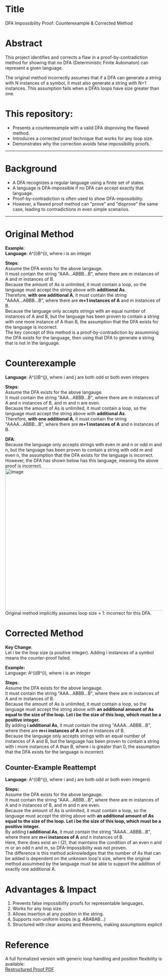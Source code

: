 # Title
DFA Impossibility Proof: Counterexample & Corrected Method

# Abstract
This project identifies and corrects a flaw in a proof-by-contradiction method for showing that no DFA (Deterministic Finite Automaton) can represent a given language.

The original method incorrectly assumes that if a DFA can generate a string with N instances of a symbol, it must also generate a string with N+1 instances. This assumption fails when a DFA’s loops have size greater than one.

# This repository:
- Presents a counterexample with a valid DFA disproving the flawed method.
- Introduces a corrected proof technique that works for any loop size.
- Demonstrates why the correction avoids false impossibility proofs.

---

# Background
- A DFA recognizes a regular language using a finite set of states.
- A language is DFA-impossible if no DFA can accept exactly that language.
- Proof-by-contradiction is often used to show DFA-impossibility.
- However, a flawed proof method can "prove" and "disprove" the same case, leading to contradictions in even simple scenarios.

---

# Original Method
**Example**:\
**Language**: A^(i)B^(i), where i is an integer

**Steps**:\
Assume the DFA exists for the above langauge. \
It must contain the string "AAA...ABBB...B", where there are m instances of A and m instances of B. \
Because the amount of As is unlimited, it must contain a loop, so the language must accept the string above with **additional As**. \
Therefore, **with one additional A**, it must contain the string "AAAA...ABBB...B", where there are **m+1 instances of A** and m instances of B. \
Because the language only accepts strings with an equal number of instances of A and B, but the language has been proven to contain a string with one more instance of A than B, the assumption that the DFA exists for the language is incorrect. \
The key concept of this method is a proof-by-contradiction by assumming the DFA exists for the language, then using that DFA to generate a string that is not in the language. 

# Counterexample
**Language**: A^(i)B^(j), where i and j are both odd or both even integers

**Steps**:\
Assume the DFA exists for the above langauge. \
It must contain the string "AAA...ABBB...B", where there are m instances of A and n instances of B, and m and n are even. \
Because the amount of As is unlimited, it must contain a loop, so the language must accept the string above with **additional As**. \
Therefore, **with one additional A**, it must contain the string "AAAA...ABBB...B", where there are **m+1 instances of A** and n instances of B. 

**DFA**:\
Because the language only accepts strings with even m and n or odd m and n, but the language has been proven to contain a string with odd m and even n, the assumption that the DFA exists for the language is incorrect. \
However, the DFA has shown below has this language, meaning the above proof is incorrect. \
<img width="618" height="453" alt="image" src="https://github.com/user-attachments/assets/596aaa44-03dc-454e-926a-844ec4a56bca" />\
Original method implicitly assumes loop size = 1: incorrect for this DFA.

# Corrected Method
**Key Change**:\
Let i be the loop size (a positive integer). Adding i instances of a symbol means the counter-proof failed.

**Example:**\
Language: A^(i)B^(i), where i is an integer

**Steps**:\
Assume the DFA exists for the above langauge. \
It must contain the string "AAA...ABBB...B", where there are m instances of A and m instances of B. \
Because the amount of As is unlimited, it must contain a loop, so the language must accept the string above with **an additional amount of As equal to the size of the loop. Let i be the size of this loop, which must be a positive integer.**\
By adding **i additional As**, it must contain the string "AAAA...ABBB...B", where there are **m+i instances of A** and m instances of B. \
Because the language only accepts strings with an equal number of instances of A and B, but the language has been proven to contain a string with i more instances of A than B, where i is greater than 0, the assumption that the DFA exists for the language is incorrect. 

## Counter-Example Reattempt
**Language**: A^(i)B^(j), where i and j are both odd or both even integers\

**Steps:**\
Assume the DFA exists for the above langauge. \
It must contain the string "AAA...ABBB...B", where there are m instances of A and n instances of B, and m and n are even. \
Because the amount of As is unlimited, it must contain a loop, so the language must accept the string above with **an additional amount of As equal to the size of the loop. Let i be the size of this loop, which must be a positive integer.**\
By adding **i additional As**, it must contain the string "AAAA...ABBB...B", where there are **m+i instances of A** and n instances of B. \
Here, there does exist an i (2), that maintains the condition of an even n and m or an odd n and m, so DFA-Impossibility was not proven. \
The difference is this method acknowledges that the number of As that can be added is dependent on the unknown loop's size, where the original method assummed by the language must be able to support the addition of exactly one additional A. 

# Advantages & Impact
1. Prevents false impossibility proofs for representable languages. 
2. Works for any loop size. 
3. Allows insertion at any position in the string.
4. Supports non-uniform loops (e.g. ABABAB...)
5. Structured with clear axioms and theorems, making assumptions explicit

# Reference
A full formalized version with generic loop handling and position flexibility is available:\
[Restructured Proof PDF](https://github.com/MichaelVertin/DFA-impossibility-proof/blob/main/DFA-Impossibility.pdf)
